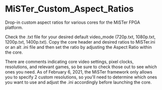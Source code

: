 # MiSTer_Custom_Aspect_Ratios
Drop-in custom aspect ratios for various cores for the MiSTer FPGA platform.

Check the .txt file for your desired default video_mode (720p.txt, 1080p.txt, 1200p.txt, 1400p.txt). Copy the core header and desired ratios to MiSTer.ini or an alt .ini file and then set the ratio by adjusting the Aspect Ratio within the core.

There are comments indicating core video settings, pixel clocks, resolutions, and relevant games, so be sure to check those out to see which ones you need. As of February 6, 2021, the MiSTer framework only allows you to specify 2 custom resolutions, so you'll need to determine which ones you want to use and adjust the .ini accordingly before launching the core.
